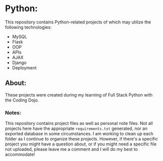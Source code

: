# Python:
This repository contains Python-related projects of which may utilize the following technologies:
+ MySQL
+ Flask
+ OOP
+ APIs
+ AJAX
+ Django
+ Deployment

## About:
These projects were created during my learning of Full Stack Python with the Coding Dojo.

### Notes:
This repository contains project files as well as personal note files. Not all projects here have the appropriate `requirements.txt` generated, nor an exported database in some circumstances. I am working to clean up each folder as I continue to organize these projects. However, if there's a specific project you might have a question about, or if you might need a specific file not uploaded, please leave me a comment and I will do my best to accommodate!
